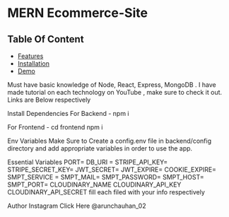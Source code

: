 # MERN Ecommerce-Site

## Table Of Content
- [Features](Features)
- [Installation](#installation)
- [Demo](#demo)


Must have basic knowledge of Node, React, Express, MongoDB . I have made tutorial on each technology on YouTube , make sure to check it out. Links are Below respectively

Install Dependencies
For Backend - npm i

For Frontend - cd frontend  npm i

Env Variables
Make Sure to Create a config.env file in backend/config directory and add appropriate variables in order to use the app.

Essential Variables PORT= DB_URI = STRIPE_API_KEY= STRIPE_SECRET_KEY= JWT_SECRET= JWT_EXPIRE= COOKIE_EXPIRE= SMPT_SERVICE = SMPT_MAIL= SMPT_PASSWORD= SMPT_HOST= SMPT_PORT= CLOUDINARY_NAME CLOUDINARY_API_KEY CLOUDINARY_API_SECRET fill each filed with your info respectively

Author
Instagram Click Here @arunchauhan_02

